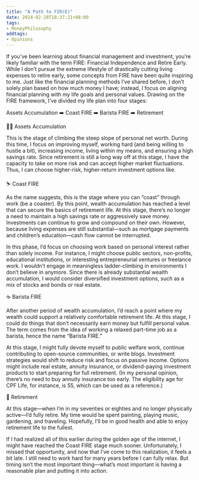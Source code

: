 ```yaml
---
title: "A Path to FIR(E)"
date: 2024-02-28T18:37:21+08:00
tags:
- MoneyPhilosophy
addtags:
- Opinions
---
```


If you’ve been learning about financial management and investment, you’re likely familiar with the term FIRE: Financial Independence and Retire Early. While I don’t pursue the extreme lifestyle of drastically cutting living expenses to retire early, some concepts from FIRE have been quite inspiring to me. Just like the financial planning methods I’ve shared before, I don’t solely plan based on how much money I have; instead, I focus on aligning financial planning with my life goals and personal values. Drawing on the FIRE framework, I’ve divided my life plan into four stages:

Assets Accumulation ➡️ Coast FIRE ➡️ Barista FIRE ➡️ Retirement  

🧗‍♀️ Assets Accumulation

This is the stage of climbing the steep slope of personal net worth. During this time, I focus on improving myself, working hard (and being willing to hustle a bit), increasing income, living within my means, and ensuring a high savings rate. Since retirement is still a long way off at this stage, I have the capacity to take on more risk and can accept higher market fluctuations. Thus, I can choose higher-risk, higher-return investment options like.  

⛷️ Coast FIRE

As the name suggests, this is the stage where you can “coast” through work (be a coaster). By this point, wealth accumulation has reached a level that can secure the basics of retirement life. At this stage, there’s no longer a need to maintain a high savings rate or aggressively save money. Investments can continue to grow and compound on their own. However, because living expenses are still substantial—such as mortgage payments and children’s education—cash flow cannot be interrupted.  

In this phase, I’d focus on choosing work based on personal interest rather than solely income. For instance, I might choose public sectors, non-profits, educational institutions, or interesting entrepreneurial ventures or freelance work. I wouldn’t engage in meaningless ladder-climbing in environments I don’t believe in anymore. Since there is already substantial wealth accumulation, I would consider diversified investment options, such as a mix of stocks and bonds or real estate.  

☕ Barista FIRE  

After another period of wealth accumulation, I’d reach a point where my wealth could support a relatively comfortable retirement life. At this stage, I could do things that don’t necessarily earn money but fulfill personal value. The term comes from the idea of working a relaxed part-time job as a barista, hence the name “Barista FIRE.”  

At this stage, I might fully devote myself to public welfare work, continue contributing to open-source communities, or write blogs. Investment strategies would shift to reduce risk and focus on passive income. Options might include real estate, annuity insurance, or dividend-paying investment products to start preparing for full retirement. (In my personal opinion, there’s no need to buy annuity insurance too early. The eligibility age for CPF Life, for instance, is 55, which can be used as a reference.)  

🛫 Retirement

At this stage—when I’m in my seventies or eighties and no longer physically active—I’d fully retire. My time would be spent painting, playing music, gardening, and traveling. Hopefully, I’ll be in good health and able to enjoy retirement life to the fullest.

If I had realized all of this earlier during the golden age of the internet, I might have reached the Coast FIRE stage much sooner. Unfortunately, I missed that opportunity, and now that I’ve come to this realization, it feels a bit late. I still need to work hard for many years before I can fully relax. But timing isn’t the most important thing—what’s most important is having a reasonable plan and putting it into action.